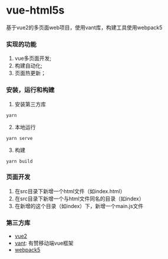 # vue-html5s
基于vue2的多页面web项目，使用vant库，构建工具使用webpack5  

### 实现的功能
1. vue多页面开发;
2. 构建自动化;
3. 页面热更新；

### 安装，运行和构建
1. 安装第三方库  
``` 
yarn
```  
2. 本地运行 
``` 
yarn serve
```
3. 构建
``` 
yarn build
```  

### 页面开发
1. 在src目录下新增一个html文件（如index.html）
2. 在src目录下新增一个与html文件同名的目录（如index） 
3. 在新增的这个目录（如index）下，新增一个main.js文件

### 第三方库
* [vue2](https://cn.vuejs.org/v2/guide/)
* [vant](https://youzan.github.io/vant/#/zh-CN/): 有赞移动端vue框架  
* [webpack5](https://webpack.docschina.org/concepts/)  

